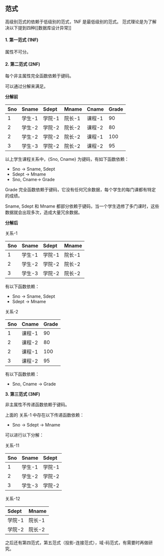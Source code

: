 ## 范式
高级别范式的依赖于低级别的范式，1NF 是最低级别的范式。
范式理论是为了解决以下提到四种[[数据库设计异常]]
#### 1. 第一范式 (1NF)
属性不可分。

#### 2. 第二范式 (2NF)

每个非主属性完全函数依赖于键码。

可以通过分解来满足。

**分解前**

|Sno |	Sname |	Sdept |	Mname | 	Cname |	Grade |
|:----|:-----|:-----|:-----|:-----|:----|
|1 |	学生-1 |	学院-1  |	 院长-1  |  课程-1 |	90 |
|2 |    学生-2 |	学院-2 |	院长-2 |	课程-2 | 	 80 |
|2 |    学生-2 |	学院-2 |	院长-2 |	课程-1 |	 100 |
|3 |    学生-3 |	学院-2 |	院长-2 |	课程-2 |	 95 |

以上学生课程关系中，{Sno, Cname} 为键码，有如下函数依赖：

- Sno -> Sname, Sdept
- Sdept -> Mname
- Sno, Cname-> Grade

Grade 完全函数依赖于键码，它没有任何冗余数据，每个学生的每门课都有特定的成绩。

Sname, Sdept 和 Mname 都部分依赖于键码，当一个学生选修了多门课时，这些数据就会出现多次，造成大量冗余数据。

**分解后**

关系-1

|Sno |	Sname  |	Sdept |	Mname |
|:-----|:-----|:-----|:------
|1  |	学生-1 |	学院-1 |	院长-1 |
|2 	|  学生-2 |	学院-2 |	院长-2 |
|3 	|  学生-3 |	学院-2 |	院长-2 |

有以下函数依赖：

- Sno -> Sname, Sdept
- Sdept -> Mname

关系-2

|Sno |	Cname | 	Grade |
|:----|:----|:-----|
|1 |	课程-1 | 	90 |
|2 |	课程-2 |	80 |
|2 |	课程-1 |	100 |
|3 |	课程-2 |	95 |

有以下函数依赖：

- Sno, Cname -> Grade

**3. 第三范式 (3NF)**

非主属性不传递函数依赖于键码。

上面的 关系-1 中存在以下传递函数依赖：

- Sno -> Sdept -> Mname

可以进行以下分解：

关系-11

|Sno |	Sname  |	Sdept |
|:----|:----|:----|
|1   |	学生-1 | 	学院-1 |
|2  | 学生-2  |	学院-2 |
|3  |	学生-3 |	学院-2 |

关系-12

|Sdept |	Mname |
|:---|:---|
|学院-1 |	院长-1 |
|学院-2 |	院长-2 |


之后还有第四范式，第五范式（投影-连接范式），域-码范式，有需要时再做研究。
